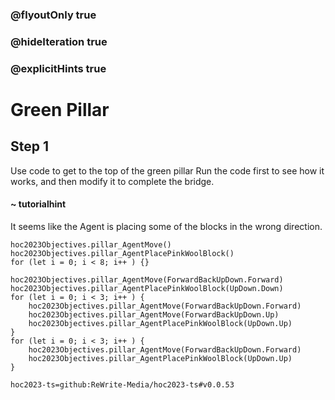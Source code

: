 ### @flyoutOnly true
### @hideIteration true
### @explicitHints true

# Green Pillar

## Step 1
Use code to get to the top of the green pillar Run the code first to see how it works, and then modify it to complete the bridge.

#### ~ tutorialhint 
It seems like the Agent is placing some of the blocks in the wrong direction.

```ghost
hoc2023Objectives.pillar_AgentMove()
hoc2023Objectives.pillar_AgentPlacePinkWoolBlock()
for (let i = 0; i < 8; i++ ) {}
```
```template
hoc2023Objectives.pillar_AgentMove(ForwardBackUpDown.Forward)
hoc2023Objectives.pillar_AgentPlacePinkWoolBlock(UpDown.Down)
for (let i = 0; i < 3; i++ ) {
    hoc2023Objectives.pillar_AgentMove(ForwardBackUpDown.Forward)
    hoc2023Objectives.pillar_AgentMove(ForwardBackUpDown.Up)
    hoc2023Objectives.pillar_AgentPlacePinkWoolBlock(UpDown.Up)
}
for (let i = 0; i < 3; i++ ) {
    hoc2023Objectives.pillar_AgentMove(ForwardBackUpDown.Forward)
    hoc2023Objectives.pillar_AgentPlacePinkWoolBlock(UpDown.Up)
}

```

```package
hoc2023-ts=github:ReWrite-Media/hoc2023-ts#v0.0.53
```